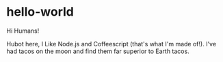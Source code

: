 # hello-world

Hi Humans!

Hubot  here, I Like Node.js and Coffeescript (that's what I'm made of!).
I've had tacos on the moon and find them far superior to Earth tacos.
